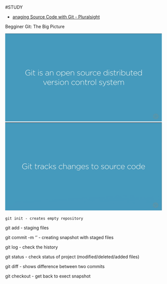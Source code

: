 #STUDY

- [anaging Source Code with Git - Pluralsight](ManagingSourceCodeWithGit_Pluralsight/MANAGINGSOURCECODEWITHGIT.md)

Begginer
Git: The Big Picture

![Alt text](imgs/1.png?raw=true "1")
![Alt text](imgs/2.png?raw=true "2")

```
git init - creates empty repository
```

git add - staging files

git commit -m ‘<commit message>’ - creating snapshot with staged files

git log - check the history

git status - check status of project (modified/deleted/added files)

git diff <commitid> <commitid> - shows difference between two commits

git checkout <commitid> - get back to exect snapshot
